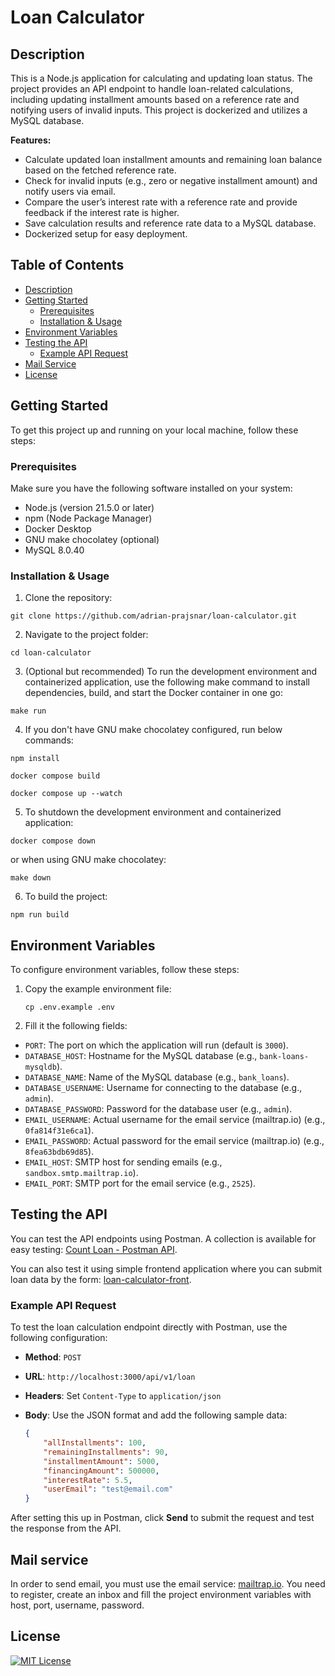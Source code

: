 # Loan Calculator

## Description

This is a Node.js application for calculating and updating loan status. The project provides an API endpoint to handle loan-related calculations, including updating installment amounts based on a reference rate and notifying users of invalid inputs. This project is dockerized and utilizes a MySQL database.

**Features:**

-   Calculate updated loan installment amounts and remaining loan balance based on the fetched reference rate.
-   Check for invalid inputs (e.g., zero or negative installment amount) and notify users via email.
-   Compare the user’s interest rate with a reference rate and provide feedback if the interest rate is higher.
-   Save calculation results and reference rate data to a MySQL database.
-   Dockerized setup for easy deployment.

## Table of Contents

-   [Description](#description)
-   [Getting Started](#getting-started)
    -   [Prerequisites](#prerequisites)
    -   [Installation & Usage](#installation-&-usage)
-   [Environment Variables](#environment-variables)
-   [Testing the API](#testing-the-api)
    -   [Example API Request](#example-api-request)
-   [Mail Service](#mail-service)
-   [License](#license)

## Getting Started

To get this project up and running on your local machine, follow these steps:

### Prerequisites

Make sure you have the following software installed on your system:

-   Node.js (version 21.5.0 or later)
-   npm (Node Package Manager)
-   Docker Desktop
-   GNU make chocolatey (optional)
-   MySQL 8.0.40

### Installation & Usage

1. Clone the repository:

```
git clone https://github.com/adrian-prajsnar/loan-calculator.git
```

2. Navigate to the project folder:

```
cd loan-calculator
```

3. (Optional but recommended) To run the development environment and containerized application, use the following make command to install dependencies, build, and start the Docker container in one go:

```
make run
```

4. If you don't have GNU make chocolatey configured, run below commands:

```
npm install
```

```
docker compose build
```

```
docker compose up --watch
```

5. To shutdown the development environment and containerized application:

```
docker compose down
```

or when using GNU make chocolatey:

```
make down
```

6. To build the project:

```
npm run build
```

## Environment Variables

To configure environment variables, follow these steps:

1. Copy the example environment file:

    ```
    cp .env.example .env
    ```

2. Fill it the following fields:

-   `PORT`: The port on which the application will run (default is `3000`).
-   `DATABASE_HOST`: Hostname for the MySQL database (e.g., `bank-loans-mysqldb`).
-   `DATABASE_NAME`: Name of the MySQL database (e.g., `bank_loans`).
-   `DATABASE_USERNAME`: Username for connecting to the database (e.g., `admin`).
-   `DATABASE_PASSWORD`: Password for the database user (e.g., `admin`).
-   `EMAIL_USERNAME`: Actual username for the email service (mailtrap.io) (e.g., `0fa814f31e6ca1`).
-   `EMAIL_PASSWORD`: Actual password for the email service (mailtrap.io) (e.g., `8fea63bdb69d85`).
-   `EMAIL_HOST`: SMTP host for sending emails (e.g., `sandbox.smtp.mailtrap.io`).
-   `EMAIL_PORT`: SMTP port for the email service (e.g., `2525`).

## Testing the API

You can test the API endpoints using Postman. A collection is available for easy testing: [Count Loan - Postman API](https://www.postman.com/lively-capsule-860220/loan-api/request/gek3s3p/count-loan?action=share&creator=33666853&ctx=documentation).

You can also test it using simple frontend application where you can submit loan data by the form: [loan-calculator-front](https://github.com/adrian-prajsnar/loan-calculator-front).

### Example API Request

To test the loan calculation endpoint directly with Postman, use the following configuration:

-   **Method**: `POST`
-   **URL**: `http://localhost:3000/api/v1/loan`
-   **Headers**: Set `Content-Type` to `application/json`
-   **Body**: Use the JSON format and add the following sample data:

    ```json
    {
        "allInstallments": 100,
        "remainingInstallments": 90,
        "installmentAmount": 5000,
        "financingAmount": 500000,
        "interestRate": 5.5,
        "userEmail": "test@email.com"
    }
    ```

After setting this up in Postman, click **Send** to submit the request and test the response from the API.

## Mail service

In order to send email, you must use the email service: [mailtrap.io](https://mailtrap.io/). You need to register, create an inbox and fill the project environment variables with host, port, username, password.

## License

[![MIT License](https://img.shields.io/badge/License-MIT-green.svg)](https://choosealicense.com/licenses/mit/)
